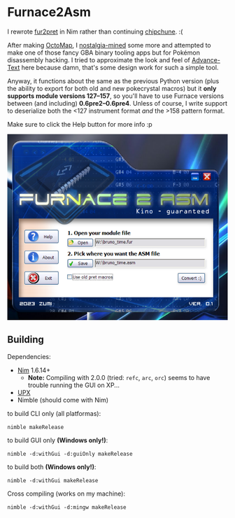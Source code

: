 # Furnace2Asm

I rewrote [fur2pret](https://github.com/ZoomTen/chipstuff/blob/master/furnace/fur2pret.py) in Nim rather than continuing [chipchune](https://github.com/ZoomTen/chipchune/). :(

After making [OctoMap](https://github.com/ZoomTen/OctoMap), I [nostalgia-mined](http://archives.somnolescent.net/web/mari_nc2/essays/nostalgiamining.html) some more and attempted to make one of those fancy GBA binary tooling apps but for Pok&eacute;mon disassembly hacking. I tried to approximate the look and feel of [Advance-Text](https://www.romhacking.net/utilities/427/) here because damn, that's some design work for such a simple tool.

Anyway, it functions about the same as the previous Python version (plus the ability to export for both old and new pokecrystal macros) but it **only supports module versions 127&ndash;157**, so you'll have to use Furnace versions between (and including) **0.6pre2&ndash;0.6pre4**. Unless of course, I write support to deserialize both the <127 instrument format *and* the >158 pattern format.

Make sure to click the Help button for more info :p

![](docimg/app.png)

## Building

Dependencies:
  * [Nim](https://nim-lang.org/) 1.6.14+
    * **Note:** Compiling with 2.0.0 (tried: `refc`, `arc`, `orc`) seems to have trouble running the GUI on XP...
  * [UPX](https://upx.github.io/)
  * Nimble (should come with Nim)

to build CLI only (all platformas):
```
nimble makeRelease
```
to build GUI only **(Windows only!)**:
```
nimble -d:withGui -d:guiOnly makeRelease
```
to build both **(Windows only!)**:
```
nimble -d:withGui makeRelease
```
Cross compiling (works on my machine):
```
nimble -d:withGui -d:mingw makeRelease
```